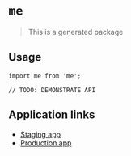 # `me`

> This is a generated package

## Usage

```
import me from 'me';

// TODO: DEMONSTRATE API
```

## Application links

- [Staging app](https://mestaging.amoretto.it)
- [Production app](https://me.amoretto.it)
